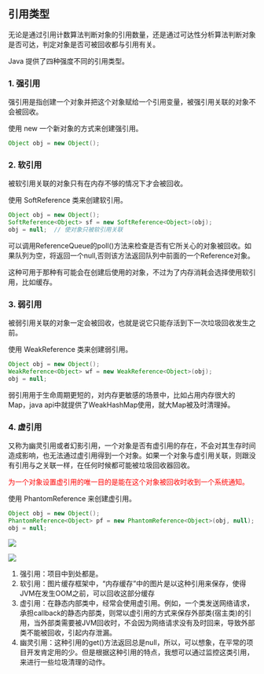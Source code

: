 ## 引用类型

无论是通过引用计数算法判断对象的引用数量，还是通过可达性分析算法判断对象是否可达，判定对象是否可被回收都与引用有关。

Java 提供了四种强度不同的引用类型。

### 1. 强引用

强引用是指创建一个对象并把这个对象赋给一个引用变量，被强引用关联的对象不会被回收。

使用 new 一个新对象的方式来创建强引用。

```java
Object obj = new Object();
```

### 2. 软引用

被软引用关联的对象只有在内存不够的情况下才会被回收。

使用 SoftReference 类来创建软引用。

```java
Object obj = new Object();
SoftReference<Object> sf = new SoftReference<Object>(obj);
obj = null;  // 使对象只被软引用关联
```

可以调用ReferenceQueue的poll()方法来检查是否有它所关心的对象被回收。如果队列为空，将返回一个null,否则该方法返回队列中前面的一个Reference对象。

这种可用于那种有可能会在创建后使用的对象，不过为了内存消耗会选择使用软引用，比如缓存。

### 3. 弱引用

被弱引用关联的对象一定会被回收，也就是说它只能存活到下一次垃圾回收发生之前。

使用 WeakReference 类来创建弱引用。

```java
Object obj = new Object();
WeakReference<Object> wf = new WeakReference<Object>(obj);
obj = null;
```

弱引用用于生命周期更短的，对内存更敏感的场景中，比如占用内存很大的Map，java api中就提供了WeakHashMap使用，就大Map被及时清理掉。

### 4. 虚引用

又称为幽灵引用或者幻影引用，一个对象是否有虚引用的存在，不会对其生存时间造成影响，也无法通过虚引用得到一个对象。如果一个对象与虚引用关联，则跟没有引用与之关联一样，在任何时候都可能被垃圾回收器回收。

<font color=red>为一个对象设置虚引用的唯一目的是能在这个对象被回收时收到一个系统通知。</font>

使用 PhantomReference 来创建虚引用。

```java
Object obj = new Object();
PhantomReference<Object> pf = new PhantomReference<Object>(obj, null);
obj = null;
```

![](D:\Work\TyporaNotes\note\JVM\pict\引用回收.png)

![](D:\Work\TyporaNotes\note\计算机网络\趣谈网络协议知识点\pict\7-2.png)

1. 强引用：项目中到处都是。
2. 软引用：图片缓存框架中，“内存缓存”中的图片是以这种引用来保存，使得JVM在发生OOM之前，可以回收这部分缓存
3. 虚引用：在静态内部类中，经常会使用虚引用。例如，一个类发送网络请求，承担callback的静态内部类，则常以虚引用的方式来保存外部类(宿主类)的引用，当外部类需要被JVM回收时，不会因为网络请求没有及时回来，导致外部类不能被回收，引起内存泄漏。
4. 幽灵引用：这种引用的get()方法返回总是null，所以，可以想象，在平常的项目开发肯定用的少。但是根据这种引用的特点，我想可以通过监控这类引用，来进行一些垃圾清理的动作。